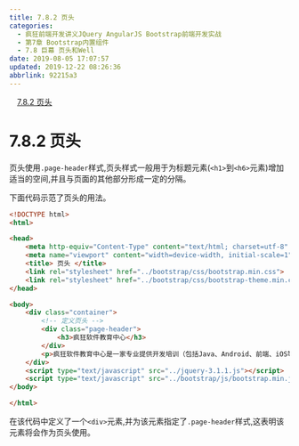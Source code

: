 ```yaml
---
title: 7.8.2 页头
categories: 
  - 疯狂前端开发讲义JQuery AngularJS Bootstrap前端开发实战
  - 第7章 Bootstrap内置组件
  - 7.8 巨幕 页头和Well
date: 2019-08-05 17:07:57
updated: 2019-12-22 08:26:36
abbrlink: 92215a3
---
```

<div id='my_toc'><a href="/JavaReadingNotes/92215a3/#7-8-2-页头" class="header_1">7.8.2 页头</a><br></div>
<style>.header_1{margin-left: 1em;}.header_2{margin-left: 2em;}.header_3{margin-left: 3em;}.header_4{margin-left: 4em;}.header_5{margin-left: 5em;}.header_6{margin-left: 6em;}</style>
<!--more-->
<script>if (navigator.platform.search('arm')==-1){document.getElementById('my_toc').style.display = 'none';}var e,p = document.getElementsByTagName('p');while (p.length>0) {e = p[0];e.parentElement.removeChild(e);}</script>

<!--end-->
<!--SSTStart-->
# 7.8.2 页头 #
页头使用`.page-header`样式,页头样式一般用于为标题元素(`<h1>`到`<h6>`元素)增加适当的空间,并且与页面的其他部分形成一定的分隔。
<!--SSTStop-->
下面代码示范了页头的用法。
```html
<!DOCTYPE html>
<html>

<head>
    <meta http-equiv="Content-Type" content="text/html; charset=utf-8" />
    <meta name="viewport" content="width=device-width, initial-scale=1">
    <title> 页头 </title>
    <link rel="stylesheet" href="../bootstrap/css/bootstrap.min.css">
    <link rel="stylesheet" href="../bootstrap/css/bootstrap-theme.min.css">
</head>

<body>
    <div class="container">
        <!-- 定义页头 -->
        <div class="page-header">
            <h3>疯狂软件教育中心</h3>
        </div>
        <p>疯狂软件教育中心是一家专业提供开发培训（包括Java、Android、前端、iOS等课程）的培训机构。</p>
    </div>
    <script type="text/javascript" src="../jquery-3.1.1.js"></script>
    <script type="text/javascript" src="../bootstrap/js/bootstrap.min.js"></script>
</body>

</html>
```
在该代码中定义了一个`<div>`元素,并为该元素指定了`.page-header`样式,这表明该元素将会作为页头使用。

